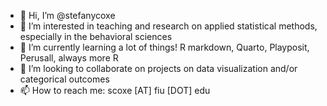 - 👋 Hi, I’m @stefanycoxe
- 👀 I’m interested in teaching and research on applied statistical methods, especially in the behavioral sciences 
- 🌱 I’m currently learning a lot of things! R markdown, Quarto, Playposit, Perusall, always more R
- 💞️ I’m looking to collaborate on projects on data visualization and/or categorical outcomes
- 📫 How to reach me: scoxe [AT] fiu [DOT] edu

<!---
stefanycoxe/stefanycoxe is a ✨ special ✨ repository because its `README.md` (this file) appears on your GitHub profile.
You can click the Preview link to take a look at your changes.
--->
